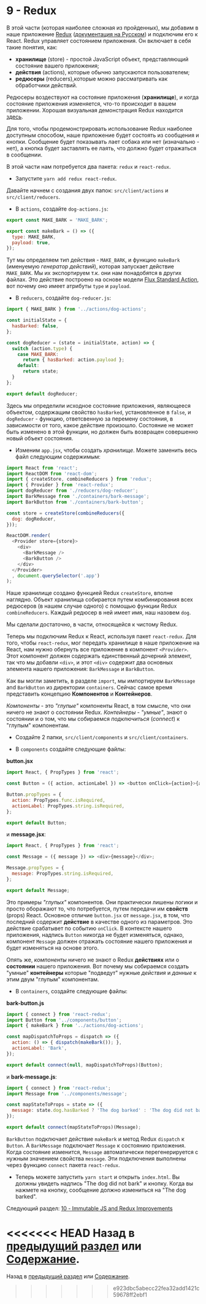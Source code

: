# 9 - Redux

В этой части (которая наиболее сложная из пройденных), мы добавим в наше приложение [Redux](http://redux.js.org/) ([документация на Русском](https://www.gitbook.com/book/rajdee/redux-in-russian/details)) и подключим его к React. Redux управляет состоянием приложения. Он включает в себя такие понятия, как:  

- **хранилище** (store) - простой JavaScript объект, представляющий состояние вашего приложения;
- **действия** (actions), которые обычно запускаются пользователем;
- **редюсеры** (reducers),которые можно рассматривать как обработчики действий.

Редюсеры воздествуют на состояние приложения (**хранилище**), и когда состояние приложения изменяется, что-то происходит в вашем приложении. Хорошая визуальная демонстрация Redux находится [здесь](http://slides.com/jenyaterpil/redux-from-twitter-hype-to-production#/9).

Для того, чтобы продемонстрировать использование Redux наиболее доступным способом, наше приложение будет состоять из сообщения и кнопки. Сообщение будет показывать лает собака или нет (изначально - нет), а кнопка будет заставлять ее лаять, что должно будет отражаться в сообщении.

В этой части нам потребуется два пакета: `redux` и `react-redux`.

- Запустите `yarn add redux react-redux`.

Давайте начнем с создания двух папок: `src/client/actions` и `src/client/reducers`.

- В `actions`, создайте `dog-actions.js`:

```javascript
export const MAKE_BARK = 'MAKE_BARK';

export const makeBark = () => ({
  type: MAKE_BARK,
  payload: true,
});
```

Тут мы определяем тип действия - `MAKE_BARK`, и функцию `makeBark` (именуемую *генератор действий*), которая запускает действие `MAKE_BARK`. Мы их экспортируем т.к. они нам понадобятся в других файлах. Это действие построено на основе модели [Flux Standard Action](https://github.com/acdlite/flux-standard-action), вот почему оно имеет атрибуты `type` и `payload`.

- В `reducers`, создайте `dog-reducer.js`:

```javascript
import { MAKE_BARK } from '../actions/dog-actions';

const initialState = {
  hasBarked: false,
};

const dogReducer = (state = initialState, action) => {
  switch (action.type) {
    case MAKE_BARK:
      return { hasBarked: action.payload };
    default:
      return state;
  }
};

export default dogReducer;
```

Здесь мы определили исходное состояние приложения, являющееся объектом, содержащим свойство `hasBarked`, установленное в `false`, и `dogReducer` - функцию, ответсвенную за перемену состояния, в зависимости от того, какое действие произошло. Состояние не может быть изменено в этой функции, но должен быть возвращен совершенно новый объект состояния.

- Изменим `app.jsx`, чтобы создать *хранилище*. Можете заменить весь файл следующим содержимым:

```javascript
import React from 'react';
import ReactDOM from 'react-dom';
import { createStore, combineReducers } from 'redux';
import { Provider } from 'react-redux';
import dogReducer from './reducers/dog-reducer';
import BarkMessage from './containers/bark-message';
import BarkButton from './containers/bark-button';

const store = createStore(combineReducers({
  dog: dogReducer,
}));

ReactDOM.render(
  <Provider store={store}>
    <div>
      <BarkMessage />
      <BarkButton />
    </div>
  </Provider>
  , document.querySelector('.app')
);
```

Наше хранилище создано функцией Redux `createStore`, вполне наглядно. Объект хранилища собирается путем комбинирования всех редюсеров (в нашем случае одного) с помощью функции Redux `combineReducers`. Каждый редюсер в ней имеет имя, наш назовем `dog`.

Мы сделали достаточно, в части, относящейся к чистому Redux.

Теперь мы подключим Redux к React, используя пакет `react-redux`. Для того, чтобы `react-redux`, мог передать хранилище в наше приложение на React, нам нужно обернуть все приложение в компонент `<Provider>`. Этот компонент должен содержать единственный дочерний элемент, так что мы добавли `<div>`, и этот `<div>` содержит два основных элемента нашего приложения: `BarkMessage` и `BarkButton`.

Как вы могли заметить, в разделе `import`, мы импортируем `BarkMessage` and `BarkButton` из директории `containers`. Сейчас самое время представить концепцию **Компонентов** и **Контейнеров**.

*Компоненты* - это *"глупые"* компоненты React, в том смысле, что они ничего не знают о состоянии Redux. *Контейнеры* - *"умные"*, знают о состоянии и о том, что мы собираемся *подключиться* (*connect*) к "глупым" компонентам.

- Создайте 2 папки, `src/client/components` и `src/client/containers`.

- В `components` создайте следующие файлы:

**button.jsx**

```javascript
import React, { PropTypes } from 'react';

const Button = ({ action, actionLabel }) => <button onClick={action}>{actionLabel}</button>;

Button.propTypes = {
  action: PropTypes.func.isRequired,
  actionLabel: PropTypes.string.isRequired,
};

export default Button;
```

и **message.jsx**:

```javascript
import React, { PropTypes } from 'react';

const Message = ({ message }) => <div>{message}</div>;

Message.propTypes = {
  message: PropTypes.string.isRequired,
};

export default Message;

```

Это примеры *"глупых"* компонентов. Они практически лишены логики и просто оборажают то, что потребуется, путем передачи им **свойств** (props) React. Основное отличие `button.jsx` от `message.jsx`, в том, что последний содержит **действие** в качестве одного из параметров. Это действие срабатывет по событию `onClick`. В контексте нашего приложения, надпись `Button` никогда не будет изменяться, однако, компонент `Message`  должен отражать состояние нашего приложения и будет изменяться на основе этого.

Опять же, *компоненты* ничего не знают о Redux **действиях** или о **состоянии** нашего приложения. Вот почему мы собираемся создать "умные" **контейнеры** которые "подведут" нужные *действия* и *данные* к этим двум "глупым" компонентам. 

- В `containers`, создайте следующие файлы:

**bark-button.js**

```javascript
import { connect } from 'react-redux';
import Button from '../components/button';
import { makeBark } from '../actions/dog-actions';

const mapDispatchToProps = dispatch => ({
  action: () => { dispatch(makeBark()); },
  actionLabel: 'Bark',
});

export default connect(null, mapDispatchToProps)(Button);
```

и **bark-message.js**:

```javascript
import { connect } from 'react-redux';
import Message from '../components/message';

const mapStateToProps = state => ({
  message: state.dog.hasBarked ? 'The dog barked' : 'The dog did not bark',
});

export default connect(mapStateToProps)(Message);
```

`BarkButton` подключает действие `makeBark` и метод Redux `dispatch` к `Button`. А `BarkMessage` подключает `Message` к состоянию приложения. Когда состояние изменится, `Message` автоматически перегенерируется с нужным значением свойства `message`. Эти подключения выполнены через функцию `connect` пакета `react-redux`.

- Теперь можете запустить `yarn start` и открыть `index.html`. Вы должны увидеть надпись "The dog did not bark" и кнопку. Когда вы нажмете на кнопку, сообщение должно измениться на "The dog barked".

Следующий раздел: [10 - Immutable JS and Redux Improvements](/tutorial/10-immutable-redux-improvements)

<<<<<<< HEAD
Назад в [предыдущий раздел](/tutorial/8-react) или [Содержание](/../../).
=======
Назад в [предыдущий раздел](/tutorial/8-react) или [Содержание](/../../#Содержание).
>>>>>>> e923dbc5abecc22fea32add1421c59678ff2ebf1
